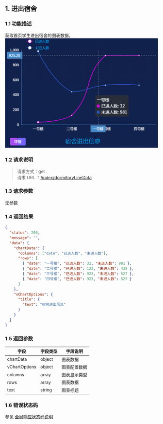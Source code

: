 ## 1. 进出宿舍

### 1.1 功能描述

获取首页学生进出宿舍的图表数据。<br>
![markdown-api](../img/dormitory.png)

### 1.2 请求说明

> 请求方式：get<br>
> 请求 URL ：[/index/dormitoryLineData](#)

### 1.3 请求参数

无参数

### 1.4 返回结果

```json
{
  "status": 200,
  "message": "",
  "data": {
    "chartData": {
      "columns": ["date", "已进人数", "未进人数"],
      "rows": [
        { "date": "一号楼", "已进人数": 32, "未进人数": 981 },
        { "date": "二号楼", "已进人数": 123, "未进人数": 438 },
        { "date": "三号楼", "已进人数": 923, "未进人数": 527 },
        { "date": "四号楼", "已进人数": 923, "未进人数": 527 }
      ]
    },
    "vChartOptions": {
      "title": {
        "text": "宿舍进出信息"
      }
    }
  }
}
```

### 1.5 返回参数

| 字段          | 字段类型 | 字段说明     |
| ------------- | -------- | ------------ |
| chartData     | object   | 图表数据     |
| vChartOptions | object   | 图表配置数据 |
| columns       | array    | 图表显示类型 |
| rows          | array    | 图表数据     |
| text          | string   | 图表标题     |

### 1.6 错误状态码

参见 [全局响应状态码说明](../introduction.html/#134-全局响应状态码说明)

